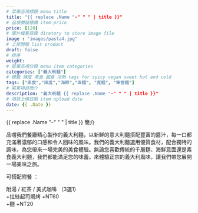 ```yaml
---
# 菜單品項標題 menu title 
title: "{{ replace .Name "-" " " | title }}"
# 品項價錢標價 item price 
price: [120]
# 圖片檔案目錄 diretory to store image file
image : "images/pasta4.jpg"
# 上架開關 list product 
draft: false
# 排序
weight: 
# 菜單品項分類 menu item categories 
categories: ["義大利麵"]
# 標籤 辣度 素食 甜食 冷熱 tags for spicy vegan sweet hot and cold 
tags: ["素食","辣度","海鮮","直麵", "寬麵", "筆管麵"]
# 菜單項目簡介 
description: "義大利麵 {{ replace .Name "-" " " | title }}"
# 項目上傳日期 item upload date 
date: {{ .Date }}
---
```


{{ replace .Name "-" " " | title }} 簡介

品嚐我們餐廳精心製作的義大利麵，以新鮮的意大利麵搭配豐富的醬汁，每一口都充滿著濃郁的口感和令人回味的風味。我們的義大利麵選用優質食材，配合獨特的調味，為您帶來一場完美的美食體驗。無論您喜歡傳統的千層麵、海鮮意面還是素食義大利麵，我們都能滿足您的味蕾。來體驗正宗的義大利風味，讓我們帶您展開一場美味之旅。

可搭配附餐 ： 

  附湯 / 紅茶 / 美式咖啡 （3選1）\
  +拉絲起司焗烤 +NT60\
  +麵 +NT20